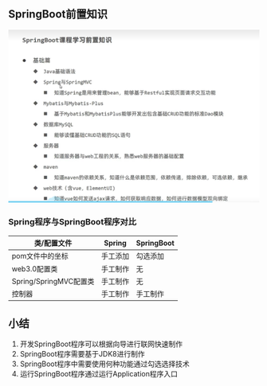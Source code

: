 ## SpringBoot前置知识
![image-20230203114010663](../img/image-20230203114010663.png)

### Spring程序与SpringBoot程序对比

类/配置文件|Spring|SpringBoot
----|----|----
pom文件中的坐标|手工添加|勾选添加
web3.0配置类|手工制作|无
Spring/SpringMVC配置类|手工制作|无
控制器|手工制作|手工制作

## 小结
1. 开发SpringBoot程序可以根据向导进行联网快速制作
2. SpringBoot程序需要基于JDK8进行制作
3. SpringBoot程序中需要使用何种功能通过勾选选择技术
4. 运行SpringBoot程序通过运行Application程序入口
